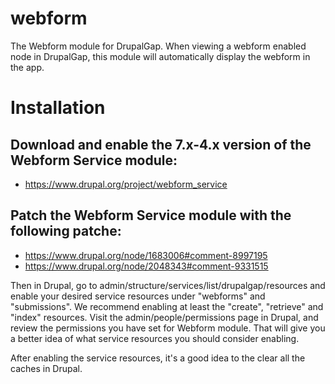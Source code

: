 webform
=======

The Webform module for DrupalGap. When viewing a webform enabled node in
DrupalGap, this module will automatically display the webform in the app.

Installation
============

## Download and enable the 7.x-4.x version of the Webform Service module:

- https://www.drupal.org/project/webform_service

## Patch the Webform Service module with the following patche:

- https://www.drupal.org/node/1683006#comment-8997195
- https://www.drupal.org/node/2048343#comment-9331515

Then in Drupal, go to admin/structure/services/list/drupalgap/resources and enable
   your desired service resources under "webforms" and "submissions". We recommend
   enabling at least the "create", "retrieve" and "index" resources. Visit the
   admin/people/permissions page in Drupal, and review the permissions you have
   set for Webform module. That will give you a better idea of what service
   resources you should consider enabling.

After enabling the service resources, it's a good idea to the clear all the
   caches in Drupal.
